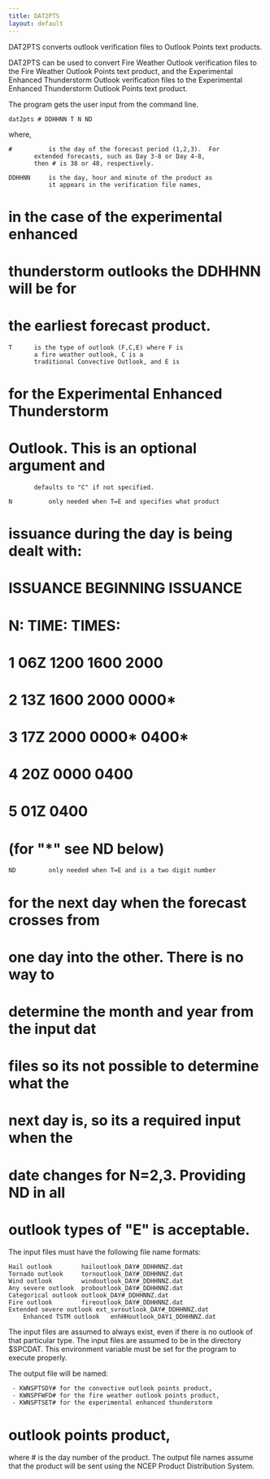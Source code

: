 ```yaml
---
title: DAT2PTS
layout: default
---
```


DAT2PTS converts outlook verification files to Outlook Points text products. 

DAT2PTS can be used to convert Fire Weather Outlook verification files to the Fire 
Weather Outlook Points text product, and the Experimental Enhanced Thunderstorm Outlook
verification files to the Experimental Enhanced Thunderstorm Outlook Points text product.

The program gets the user input from the command line.

	dat2pts # DDHHNN T N ND 

where,

	#          is the day of the forecast period (1,2,3).  For
		   extended forecasts, such as Day 3-8 or Day 4-8,
		   then # is 38 or 48, respectively. 

	DDHHNN     is the day, hour and minute of the product as
	           it appears in the verification file names,
# in the case of the experimental enhanced 
# thunderstorm outlooks the DDHHNN will be for
# the earliest forecast product.

	T	   is the type of outlook (F,C,E) where F is
		   a fire weather outlook, C is a 
		   traditional Convective Outlook, and E is
# for the Experimental Enhanced Thunderstorm
# Outlook.  This is an optional argument and
		   defaults to "C" if not specified.

	N          only needed when T=E and specifies what product
# issuance during the day is being dealt with:

# ISSUANCE   BEGINNING ISSUANCE
# N: TIME:      TIMES:
# 1   06Z       1200  1600  2000
# 2   13Z             1600  2000  0000*
# 3   17Z                   2000  0000* 0400*
# 4   20Z                         0000  0400
# 5   01Z                               0400

# (for "*" see ND below)

	ND         only needed when T=E and is a two digit number
# for the next day when the forecast crosses from
# one day into the other.  There is no way to 
# determine the month and year from the input dat
# files so its not possible to determine what the
# next day is, so its a required input when the
# date changes for N=2,3.  Providing ND in all
# outlook types of "E" is acceptable.


The input files must have the following file name formats:

	Hail outlook		hailoutlook_DAY#_DDHHNNZ.dat
	Tornado outlook		tornoutlook_DAY#_DDHHNNZ.dat
	Wind outlook		windoutlook_DAY#_DDHHNNZ.dat
	Any severe outlook	proboutlook_DAY#_DDHHNNZ.dat
	Categorical outlook	outlook_DAY#_DDHHNNZ.dat
	Fire outlook		fireoutlook_DAY#_DDHHNNZ.dat
	Extended severe outlook	ext_svroutlook_DAY#_DDHHNNZ.dat
        Enhanced TSTM outlook   enhHHoutlook_DAY1_DDHHNNZ.dat

The input files are assumed to always exist, even if there is no
outlook of that particular type. The input files are assumed to be
in the directory $SPCDAT. This environment variable must be set for
the program to execute properly.

The output file will be named:

     - KWNSPTSDY# for the convective outlook points product,
     - KWNSPFWFD# for the fire weather outlook points product,
     - KWNSPTSET# for the experimental enhanced thunderstorm
# outlook points product,

where # is the day number of the product. The output file 
names assume that the product will be sent using the NCEP Product 
Distribution System.
